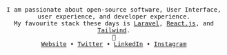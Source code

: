 <p align="center">
  <samp>
    I am passionate about open-source software, User Interface, user experience, and developer experience. </br>
    My favourite stack these days is <a href="https://laravel.com" target="_blank">Laravel</a>, <a href="https://reactjs.org" target="_blank">React.js</a>, and <a href="https://tailwindcss.com" target="_blank">Tailwind</a>.
    </br> 🔰 </br>
        <a href="https://faisalfajri.my.id" target="_blank">Website</a> •
        <a href="https://twitter.com/faisalfjri" target="_blank">Twitter</a> •
        <a href="https://linkedin.com/in/faisalfajri" target="_blank">LinkedIn</a> •
        <a href="https://instagram.com/faisalfjri" target="_blank">Instagram</a>
</samp>
</p>
